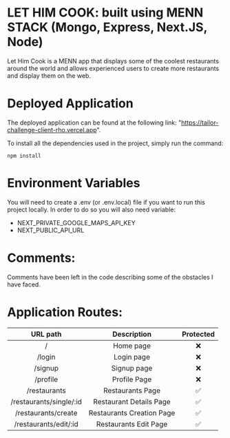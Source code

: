 # LET HIM COOK: built using MENN STACK (Mongo, Express, Next.JS, Node)

Let Him Cook is a MENN app that displays some of the coolest restaurants around the world and allows
experienced users to create more restaurants and display them on the web. 

# Deployed Application

The deployed application can be found at the following link: "https://tailor-challenge-client-rho.vercel.app".

To install all the dependencies used in the project, simply run the command:
```
npm install
```

# Environment Variables

You will need to create a .env (or .env.local) file if you want to run this project locally. In order to do so you will also need variable:

- NEXT_PRIVATE_GOOGLE_MAPS_API_KEY
- NEXT_PUBLIC_API_URL

# Comments:

Comments have been left in the code describing some of the obstacles I have faced.

# Application Routes:

| URL path                    | Description           | Protected | 
| :--------------------------:|:---------------------:|:---------------------:|
| /                           |  Home page            | ❌ |
| /login                      |  Login page           | ❌ |
| /signup                     |  Signup page          | ❌ |
| /profile                    |  Profile Page         | ❌ |
| /restaurants                |  Restaurants Page     | ✅ |
| /restaurants/single/:id            |  Restaurant Details Page     | ✅ |
| /restaurants/create                |  Restaurants Creation Page     | ✅ |
| /restaurants/edit/:id                |  Restaurants Edit Page     | ✅ |